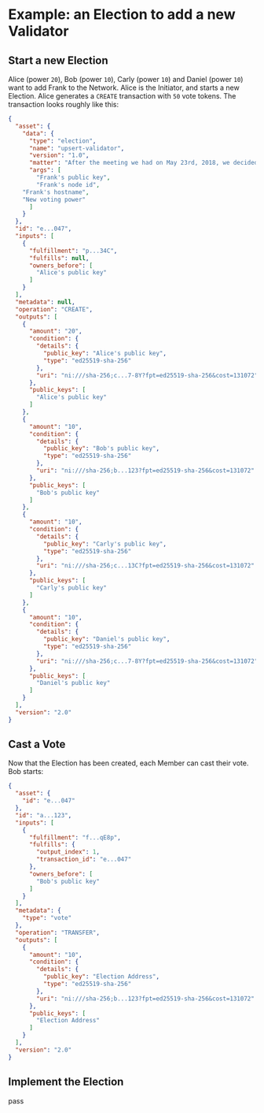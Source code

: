 # Example: an Election to add a new Validator

## Start a new Election

Alice (power `20`), Bob (power `10`), Carly (power `10`) and Daniel (power `10`) want to add Frank to the Network. Alice is the Initiator, and starts a new Election. Alice generates a `CREATE` transaction with `50` vote tokens. The transaction looks roughly like this:

```json
{
  "asset": {
    "data": {
      "type": "election",
      "name": "upsert-validator",
      "version": "1.0",
      "matter": "After the meeting we had on May 23rd, 2018, we decided to add Frank to the Network.",
      "args": [
        "Frank's public key",
        "Frank's node id",
	"Frank's hostname",
	"New voting power"
      ]
    }
  },
  "id": "e...047",
  "inputs": [
    {
      "fulfillment": "p...34C",
      "fulfills": null,
      "owners_before": [
        "Alice's public key"
      ]
    }
  ],
  "metadata": null,
  "operation": "CREATE",
  "outputs": [
    {
      "amount": "20",
      "condition": {
        "details": {
          "public_key": "Alice's public key",
          "type": "ed25519-sha-256"
        },
        "uri": "ni:///sha-256;c...7-8Y?fpt=ed25519-sha-256&cost=131072"
      },
      "public_keys": [
        "Alice's public key"
      ]
    },
    {
      "amount": "10",
      "condition": {
        "details": {
          "public_key": "Bob's public key",
          "type": "ed25519-sha-256"
        },
        "uri": "ni:///sha-256;b...123?fpt=ed25519-sha-256&cost=131072"
      },
      "public_keys": [
        "Bob's public key"
      ]
    },
    {
      "amount": "10",
      "condition": {
        "details": {
          "public_key": "Carly's public key",
          "type": "ed25519-sha-256"
        },
        "uri": "ni:///sha-256;c...13C?fpt=ed25519-sha-256&cost=131072"
      },
      "public_keys": [
        "Carly's public key"
      ]
    },
    {
      "amount": "10",
      "condition": {
        "details": {
          "public_key": "Daniel's public key",
          "type": "ed25519-sha-256"
        },
        "uri": "ni:///sha-256;c...7-8Y?fpt=ed25519-sha-256&cost=131072"
      },
      "public_keys": [
        "Daniel's public key"
      ]
    }
  ],
  "version": "2.0"
}
```


## Cast a Vote

Now that the Election has been created, each Member can cast their vote. Bob starts:

```json
{
  "asset": {
    "id": "e...047"
  },
  "id": "a...123",
  "inputs": [
    {
      "fulfillment": "f...qE8p",
      "fulfills": {
        "output_index": 1,
        "transaction_id": "e...047"
      },
      "owners_before": [
        "Bob's public key"
      ]
    }
  ],
  "metadata": {
    "type": "vote"
  },
  "operation": "TRANSFER",
  "outputs": [
    {
      "amount": "10",
      "condition": {
        "details": {
          "public_key": "Election Address",
          "type": "ed25519-sha-256"
        },
        "uri": "ni:///sha-256;b...123?fpt=ed25519-sha-256&cost=131072"
      },
      "public_keys": [
        "Election Address"
      ]
    }
  ],
  "version": "2.0"
}
```

## Implement the Election
pass
